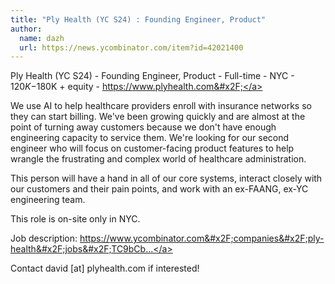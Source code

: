 ```yaml
---
title: "Ply Health (YC S24) : Founding Engineer, Product"
author:
  name: dazh
  url: https://news.ycombinator.com/item?id=42021400
---
```

Ply Health (YC S24) - Founding Engineer, Product - Full-time - NYC - $120K-$180K + equity - <a href="https:&#x2F;&#x2F;www.plyhealth.com&#x2F;">https:&#x2F;&#x2F;www.plyhealth.com&#x2F;</a>

We use AI to help healthcare providers enroll with insurance networks so they can start billing. We&#x27;ve been growing quickly and are almost at the point of turning away customers because we don&#x27;t have enough engineering capacity to service them. We&#x27;re looking for our second engineer who will focus on customer-facing product features to help wrangle the frustrating and complex world of healthcare administration.

This person will have a hand in all of our core systems, interact closely with our customers and their pain points, and work with an ex-FAANG, ex-YC engineering team.

This role is on-site only in NYC.

Job description: <a href="https:&#x2F;&#x2F;www.ycombinator.com&#x2F;companies&#x2F;ply-health&#x2F;jobs&#x2F;TC9bCbL-founding-engineer">https:&#x2F;&#x2F;www.ycombinator.com&#x2F;companies&#x2F;ply-health&#x2F;jobs&#x2F;TC9bCb...</a>

Contact david [at] plyhealth.com if interested!
<JobApplication />
